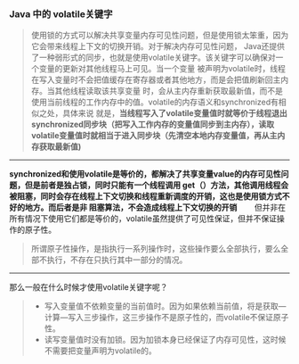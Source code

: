 ### Java 中的 volatile关键字
>使用锁的方式可以解决共享变量内存可见性问题，但是使用锁太笨重，因为它会带来线程上下文的切换开销。对于解决内存可见性问题，
Java还提供了一种弱形式的同步，也就是使用volatile关键字。该关键字可以确保对一个变量的更新对其他线程马上可见。当一个变量
被声明为volatile时，线程在写入变量时不会把值缓存在寄存器或者其他地方，而是会把值刷新回主内存。当其他线程读取该共享变量
时，会从主内存重新获取最新值，而不是使用当前线程的工作内存中的值。volatile的内存语义和synchronized有相似之处，具体来说
就是，**当线程写入了volatile变量值时就等价于线程退出synchronized同步块（把写入工作内存的变量值同步到主内存），读取
volatile变量值时就相当于进入同步块（先清空本地内存变量值，再从主内存获取最新值)**

---  
**synchronized和使用volatile是等价的，都解决了共享变量value的内存可见性问题，但是前者是独占锁，同时只能有一个线程调用
get（）方法，其他调用线程会被阻塞，同时会存在线程上下文切换和线程重新调度的开销，这也是使用锁方式不好的地方。而后者是非
阻塞算法，不会造成线程上下文切换的开销**
       但并非在所有情况下使用它们都是等价的，volatile虽然提供了可见性保证，但并不保证操作的原子性。
>所谓原子性操作，是指执行一系列操作时，这些操作要么全部执行，要么全部不执行，不存在只执行其中一部分的情况。
---  
那么一般在什么时候才使用volatile关键字呢？

>+ 写入变量值不依赖变量的当前值时。因为如果依赖当前值，将是获取—计算—写入三步操作，这三步操作不是原子性的，而volatile不保证原子性。
>+ 读写变量值时没有加锁。因为加锁本身已经保证了内存可见性，这时候不需要把变量声明为volatile的。



